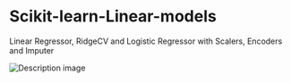 # Scikit-learn-Linear-models
Linear Regressor, RidgeCV and Logistic Regressor with Scalers, Encoders and Imputer


![Description image](/coefs-plot.png")
